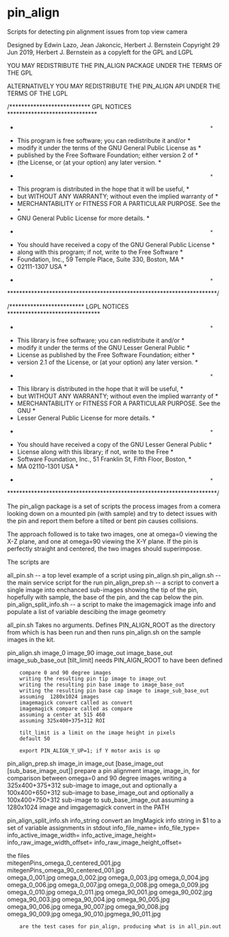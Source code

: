 # pin_align
Scripts for detecting pin alignment issues from top view camera

Designed by Edwin Lazo, Jean Jakoncic, Herbert J. Bernstein
Copyright 29 Jun 2019, Herbert J. Bernstein
as a copyleft for the GPL and LGPL

 YOU MAY REDISTRIBUTE THE PIN_ALIGN PACKAGE UNDER THE TERMS OF THE GPL
                     
 ALTERNATIVELY YOU MAY REDISTRIBUTE THE PIN_ALIGN API UNDER THE TERMS
 OF THE LGPL

/*************************** GPL NOTICES ******************************
 *                                                                    *
 * This program is free software; you can redistribute it and/or      *
 * modify it under the terms of the GNU General Public License as     *
 * published by the Free Software Foundation; either version 2 of     *
 * (the License, or (at your option) any later version.               *
 *                                                                    *
 * This program is distributed in the hope that it will be useful,    *
 * but WITHOUT ANY WARRANTY; without even the implied warranty of     *
 * MERCHANTABILITY or FITNESS FOR A PARTICULAR PURPOSE.  See the      *
 * GNU General Public License for more details.                       *
 *                                                                    *
 * You should have received a copy of the GNU General Public License  *
 * along with this program; if not, write to the Free Software        *
 * Foundation, Inc., 59 Temple Place, Suite 330, Boston, MA           *
 * 02111-1307  USA                                                    *
 *                                                                    *
 **********************************************************************/

/************************* LGPL NOTICES *******************************
 *                                                                    *
 * This library is free software; you can redistribute it and/or      *
 * modify it under the terms of the GNU Lesser General Public         *
 * License as published by the Free Software Foundation; either       *
 * version 2.1 of the License, or (at your option) any later version. *
 *                                                                    *
 * This library is distributed in the hope that it will be useful,    *
 * but WITHOUT ANY WARRANTY; without even the implied warranty of     *
 * MERCHANTABILITY or FITNESS FOR A PARTICULAR PURPOSE.  See the GNU  *
 * Lesser General Public License for more details.                    *
 *                                                                    *
 * You should have received a copy of the GNU Lesser General Public   *
 * License along with this library; if not, write to the Free         *
 * Software Foundation, Inc., 51 Franklin St, Fifth Floor, Boston,    *
 * MA  02110-1301  USA                                                *
 *                                                                    *
 **********************************************************************/

 The pin_align package is a set of scripts the process images from
a comera looking down on a mounted pin (with sample) and try to detect
issues with the pin and report them before a tilted or bent pin causes
collisions.

  The approach followed is to take two images, one at omega=0 viewing the
X-Z plane, and one at omega=90 viewing the X-Y plane.  If the pin is
perfectly straight and centered, the two images should superimpose.

  The scripts are


  all_pin.sh -- a top level example of a script using pin_align.sh
  pin_align.sh -- the main service script for the run
  pin_align_prep.sh -- a script to convert a single image into enchanced
      sub-images showing the tip of the pin, hopefully with sample,
      the base of the pin, and the cap below the pin.
  pin_align_split_info.sh -- a script to make the imagemagick image info
      and populate a list of variable descibing the image geometry

all_pin.sh
        Takes no arguments.  Defines PIN_ALIGN_ROOT as the directory from
        which is has been run and then runs pin_align.sh on the sample images
        in the kit.
     

pin_align.sh image_0 image_90 image_out image_base_out image_sub_base_out [tilt_limit]
        needs PIN_AIGN_ROOT to have been defined

        compare 0 and 90 degree images
        writing the resulting pin tip image to image_out
        writing the resulting pin base image to image_base_out
        writing the resulting pin base cap image to image_sub_base_out
        assuming  1280x1024 images
        imagemagick convert called as convert
        imagemagick compare called as compare
        assuming a center at 515 460
        assuming 325x400+375+312 ROI
   
        tilt_limit is a limit on the image height in pixels
        default 50 
 
        export PIN_ALIGN_Y_UP=1; if Y motor axis is up

pin_align_prep.sh image_in image_out [base_image_out [sub_base_image_out]]
        prepare a pin alignment image, image_in, for
        comparison between omega=0 and 90 degree images
        writing a 325x400+375+312 sub-image to image_out
        and optionally a 100x400+650+312 sub-image to base_image_out
        and optionally a 100x400+750+312 sub-image to sub_base_image_out
        assuming a 1280x1024 image and imgagemagick convert
        in the PATH

pin_align_split_info.sh  info_string
        convert an ImgMagick info string in $1 to a set of variable
        assignments in stdout
            info_file_name=
            info_file_type=
            info_active_image_width=
            info_active_image_height=
            info_raw_image_width_offset=
            info_raw_image_height_offset=

the files  	
 	mitegenPins_omega_0_centered_001.jpg	mitegenPins_omega_90_centered_001.jpg 	
	omega_0_001.jpg	omega_0_002.jpg omega_0_003.jpg omega_0_004.jpg omega_0_006.jpg 
	omega_0_007.jpg omega_0_008.jpg omega_0_009.jpg omega_0_010.jpg omega_0_011.jpg
	omega_90_001.jpg omega_90_002.jpg omega_90_003.jpg omega_90_004.jpg
	omega_90_005.jpg omega_90_006.jpg omega_90_007.jpg omega_90_008.jpg
	omega_90_009.jpg omega_90_010.jpgmega_90_011.jpg

        are the test cases for pin_align, producing what is in all_pin.out
